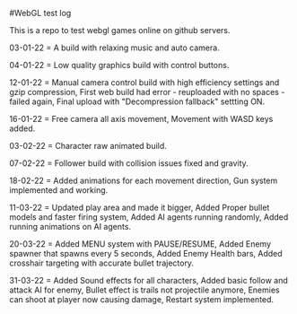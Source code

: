 #WebGL test log

This is a repo to test webgl games online on github servers.

03-01-22 = 	A build with relaxing music and auto camera.

04-01-22 = 	Low quality graphics build with control buttons.

12-01-22 =	Manual camera control build with high efficiency settings and gzip compression,
		First web build had error - reuploaded with no spaces - failed again,
		Final upload with "Decompression fallback" settting ON. 

16-01-22 =	Free camera all axis movement,
		Movement with WASD keys added.

03-02-22 =	Character raw animated build.

07-02-22 =	Follower build with collision issues fixed and gravity.

18-02-22 =	Added animations for each movement direction,
		Gun system implemented and working.

11-03-22 =	Updated play area and made it bigger,
		Added Proper bullet models and faster firing system,
		Added AI agents running randomly,
		Added running animations on AI agents.

20-03-22 =	Added MENU system with PAUSE/RESUME,
		Added Enemy spawner that spawns every 5 seconds,
		Added Enemy Health bars,
		Added crosshair targeting with accurate bullet trajectory.

31-03-22 =	Added Sound effects for all characters,
		Added basic follow and attack AI for enemy,
		Bullet effect is trails not projectile anymore,
		Enemies can shoot at player now causing damage,
		Restart system implemented.
		